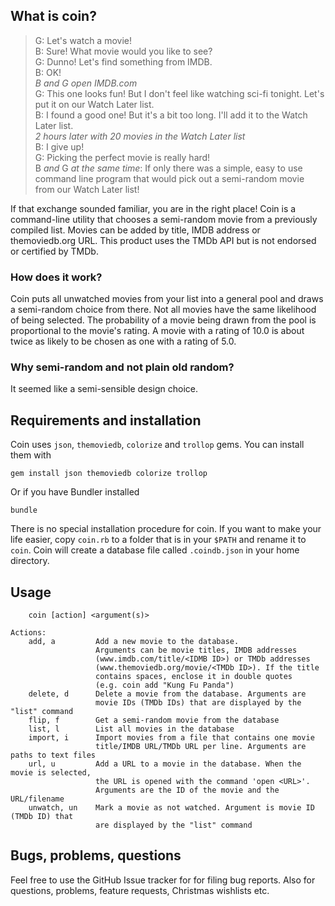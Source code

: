 ## What is coin?

> G: Let's watch a movie!  
> B: Sure! What movie would you like to see?  
> G: Dunno! Let's find something from IMDB.  
> B: OK!  
> *B and G open IMDB.com*  
> G: This one looks fun! But I don't feel like watching sci-fi tonight. Let's put it on our Watch Later list.  
> B: I found a good one! But it's a bit too long. I'll add it to the Watch Later list.  
> *2 hours later with 20 movies in the Watch Later list*  
> B: I give up!  
> G: Picking the perfect movie is really hard!  
> B *and* G *at the same time*: If only there was a simple, easy to use command line program that would pick out a semi-random movie from our Watch Later list!  

If that exchange sounded familiar, you are in the right place!
Coin is a command-line utility that chooses a semi-random movie from a previously compiled list.
Movies can be added by title, IMDB address or themoviedb.org URL.
This product uses the TMDb API but is not endorsed or certified by TMDb.

### How does it work?
Coin puts all unwatched movies from your list into a general pool and draws a semi-random choice from there.
Not all movies have the same likelihood of being selected.
The probability of a movie being drawn from the pool is proportional to the movie's rating.
A movie with a rating of 10.0 is about twice as likely to be chosen as one with a rating of 5.0.

### Why semi-random and not plain old random?
It seemed like a semi-sensible design choice.

## Requirements and installation

Coin uses `json`, `themoviedb`, `colorize` and `trollop` gems.
You can install them with

    gem install json themoviedb colorize trollop

Or if you have Bundler installed
    
    bundle

There is no special installation procedure for coin.
If you want to make your life easier, copy `coin.rb` to a folder that is in your `$PATH` and rename it to `coin`.
Coin will create a database file called `.coindb.json` in your home directory.

## Usage
    	coin [action] <argument(s)>
    
	Actions:
    	add, a         Add a new movie to the database. 
					   Arguments can be movie titles, IMDB addresses 
					   (www.imdb.com/title/<IDMB ID>) or TMDb addresses
					   (www.themoviedb.org/movie/<TMDb ID>). If the title 
					   contains spaces, enclose it in double quotes
					   (e.g. coin add "Kung Fu Panda")
    	delete, d      Delete a movie from the database. Arguments are
					   movie IDs (TMDb IDs) that are displayed by the "list" command
    	flip, f        Get a semi-random movie from the database
    	list, l        List all movies in the database
    	import, i      Import movies from a file that contains one movie
					   title/IMDB URL/TMDb URL per line. Arguments are paths to text files
		url, u         Add a URL to a movie in the database. When the movie is selected,
					   the URL is opened with the command 'open <URL>'.
					   Arguments are the ID of the movie and the URL/filename
        unwatch, un    Mark a movie as not watched. Argument is movie ID (TMDb ID) that 
                       are displayed by the "list" command



## Bugs, problems, questions

Feel free to use the GitHub Issue tracker for for filing bug reports. Also for questions, problems, feature requests, Christmas wishlists etc.
